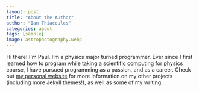 ```yaml
---
layout: post
title: "About the Author"
author: "Ian Thiacoules"
categories: about
tags: [sample]
image: astrophotography.webp
---
```


Hi there! I'm Paul. I’m a physics major turned programmer. Ever since I first learned how to program while taking a scientific computing for physics course, I have pursued programming as a passion, and as a career. Check out [my personal website](https://www.lenpaul.com/) for more information on my other projects (including more Jekyll themes!), as well as some of my writing.
